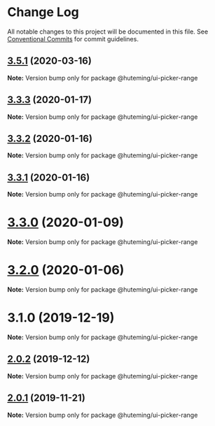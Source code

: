 # Change Log

All notable changes to this project will be documented in this file.
See [Conventional Commits](https://conventionalcommits.org) for commit guidelines.

## [3.5.1](https://github.com/huteming/huteming-ui/compare/v3.5.0...v3.5.1) (2020-03-16)

**Note:** Version bump only for package @huteming/ui-picker-range





## [3.3.3](https://github.com/huteming/huteming-ui/compare/v3.3.2...v3.3.3) (2020-01-17)

**Note:** Version bump only for package @huteming/ui-picker-range





## [3.3.2](https://github.com/huteming/huteming-ui/compare/v3.3.1...v3.3.2) (2020-01-16)

**Note:** Version bump only for package @huteming/ui-picker-range





## [3.3.1](https://github.com/huteming/huteming-ui/compare/v3.3.0...v3.3.1) (2020-01-16)

**Note:** Version bump only for package @huteming/ui-picker-range





# [3.3.0](https://github.com/huteming/huteming-ui/compare/v3.2.0...v3.3.0) (2020-01-09)

**Note:** Version bump only for package @huteming/ui-picker-range





# [3.2.0](https://github.com/huteming/huteming-ui/compare/v3.1.0...v3.2.0) (2020-01-06)

**Note:** Version bump only for package @huteming/ui-picker-range





# 3.1.0 (2019-12-19)

**Note:** Version bump only for package @huteming/ui-picker-range





## [2.0.2](https://github.com/huteming/huteming-ui/compare/@huteming/ui-picker-range@2.0.1...@huteming/ui-picker-range@2.0.2) (2019-12-12)

**Note:** Version bump only for package @huteming/ui-picker-range





## [2.0.1](https://github.com/huteming/huteming-ui/compare/@huteming/ui-picker-range@2.0.0...@huteming/ui-picker-range@2.0.1) (2019-11-21)

**Note:** Version bump only for package @huteming/ui-picker-range
